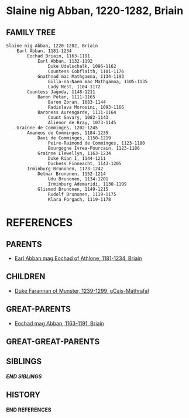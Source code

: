 # Slaine nig Abban, 1220-1282, Briain

## FAMILY TREE
```
Slaine nig Abban, 1220-1282, Briain
    Earl Abban, 1181-1234
        Eochad Briain, 1163-1191
            Earl Abban, 1132-1192
                Duke Udalschalk, 1096-1162
                Countess Cobflaith, 1101-1176
            Gnathnad mac Mathgamna, 1134-1193
                Gilla-na-Naem mac Mathgamna, 1105-1135
                Lady Nest, 1104-1172
        Countess Jagoda, 1148-1211
            Baron Petar, 1111-1165
                Baron Zoran, 1083-1144
                Radislava Morosini, 1093-1166
            Baroness Aurengarde, 1111-1164
                Count Savary, 1082-1143
                Alienor de Bray, 1073-1145
    Grainne de Comminges, 1202-1245
        Amaneus de Comminges, 1184-1235
            Davi de Comminges, 1150-1219
                Peire-Raimond de Comminges, 1123-1180
                Bourgogne Ivrea-Pourcain, 1123-1186
            Grainne Llewellyn, 1163-1234
                Duke Rian I, 1144-1211
                Duchess Finneacht, 1143-1205
        Irminburg Brunonen, 1173-1242
            Detmar Brunonen, 1152-1214
                Udu Brunonen, 1134-1201
                Irminburg Ademaridi, 1130-1199
            Glismod Brunonen, 1149-1215
                Rudolf Brunonen, 1119-1175
                Klara Forgach, 1119-1178
```


# REFERENCES

## PARENTS 
* [Earl Abban mag Eochad of Athlone, 1181-1234, Briain](abban_mag_eochad_1181.md)

## CHILDREN 
* [Duke Farannan of Munster, 1239-1299, gCais-Mathrafal](farannan_1239.md)


## GREAT-PARENTS 
* [Eochad mag Abban, 1163-1191, Briain](eochad_mag_abban_1163.md)


## GREAT-GREAT-PARENTS 

## SIBLINGS

##### END SIBLINGS  
## HISTORY

#### END REFERENCES

